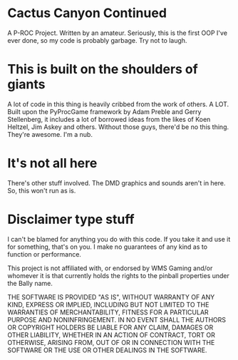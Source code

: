 Cactus Canyon Continued
=======================

A P-ROC Project.  Written by an amateur.  Seriously, this is the first OOP I've ever done, so my code is probably garbage.  Try not to laugh.

This is built on the shoulders of giants
========================================

A lot of code in this thing is heavily cribbed from the work of others. A LOT. Built upon the PyProcGame framework by Adam Preble and Gerry Stellenberg,  it includes a lot of borrowed ideas from the likes of Koen Heltzel, Jim Askey and others.  Without those guys, there'd be no this thing.  They're awesome. I'm a nub.

It's not all here
=================

There's other stuff involved.  The DMD graphics and sounds aren't in here.  So, this won't run as is.

Disclaimer type stuff
=====================

I can't be blamed for anything you do with this code.  If you take it and use it for something, that's on you. I make no guarantees of any kind as to function or performance.

This project is not affiliated with, or endorsed by WMS Gaming and/or whomever it is that currently holds the rights to the pinball properties under the Bally name.

THE SOFTWARE IS PROVIDED "AS IS", WITHOUT WARRANTY OF ANY KIND, EXPRESS OR
IMPLIED, INCLUDING BUT NOT LIMITED TO THE WARRANTIES OF MERCHANTABILITY,
FITNESS FOR A PARTICULAR PURPOSE AND NONINFRINGEMENT. IN NO EVENT SHALL THE
AUTHORS OR COPYRIGHT HOLDERS BE LIABLE FOR ANY CLAIM, DAMAGES OR OTHER
LIABILITY, WHETHER IN AN ACTION OF CONTRACT, TORT OR OTHERWISE, ARISING FROM,
OUT OF OR IN CONNECTION WITH THE SOFTWARE OR THE USE OR OTHER DEALINGS IN
THE SOFTWARE.